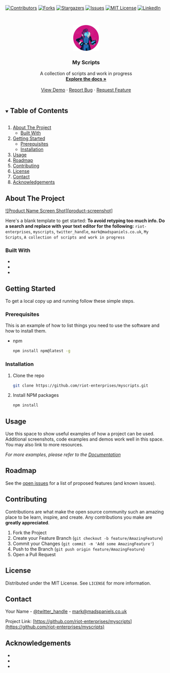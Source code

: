 <!--
*** Thanks for checking out the Best-README-Template. If you have a suggestion
*** that would make this better, please fork the repo and create a pull request
*** or simply open an issue with the tag "enhancement".
*** Thanks again! Now go create something AMAZING! :D
***
***
***
*** To avoid retyping too much info. Do a search and replace for the following:
*** riot-enterprises, myscripts, twitter_handle, mark@madspaniels.co.uk, My Scripts, A collection of scripts and work in progress
-->



<!-- PROJECT SHIELDS -->
<!--
*** I'm using markdown "reference style" links for readability.
*** Reference links are enclosed in brackets [ ] instead of parentheses ( ).
*** See the bottom of this document for the declaration of the reference variables
*** for contributors-url, forks-url, etc. This is an optional, concise syntax you may use.
*** https://www.markdownguide.org/basic-syntax/#reference-style-links
-->
[![Contributors][contributors-shield]][contributors-url]
[![Forks][forks-shield]][forks-url]
[![Stargazers][stars-shield]][stars-url]
[![Issues][issues-shield]][issues-url]
[![MIT License][license-shield]][license-url]
[![LinkedIn][linkedin-shield]][linkedin-url]



<!-- PROJECT LOGO -->
<br />
<p align="center">
  <a href="https://github.com/riot-enterprises/myscripts">
    <img src="images/logo.png" alt="Logo" width="80" height="80">
  </a>

  <h3 align="center">My Scripts</h3>

  <p align="center">
    A collection of scripts and work in progress
    <br />
    <a href="https://github.com/riot-enterprises/myscripts"><strong>Explore the docs »</strong></a>
    <br />
    <br />
    <a href="https://github.com/riot-enterprises/myscripts">View Demo</a>
    ·
    <a href="https://github.com/riot-enterprises/myscripts/issues">Report Bug</a>
    ·
    <a href="https://github.com/riot-enterprises/myscripts/issues">Request Feature</a>
  </p>
</p>



<!-- TABLE OF CONTENTS -->
<details open="open">
  <summary><h2 style="display: inline-block">Table of Contents</h2></summary>
  <ol>
    <li>
      <a href="#about-the-project">About The Project</a>
      <ul>
        <li><a href="#built-with">Built With</a></li>
      </ul>
    </li>
    <li>
      <a href="#getting-started">Getting Started</a>
      <ul>
        <li><a href="#prerequisites">Prerequisites</a></li>
        <li><a href="#installation">Installation</a></li>
      </ul>
    </li>
    <li><a href="#usage">Usage</a></li>
    <li><a href="#roadmap">Roadmap</a></li>
    <li><a href="#contributing">Contributing</a></li>
    <li><a href="#license">License</a></li>
    <li><a href="#contact">Contact</a></li>
    <li><a href="#acknowledgements">Acknowledgements</a></li>
  </ol>
</details>



<!-- ABOUT THE PROJECT -->
## About The Project

[![Product Name Screen Shot][product-screenshot]](https://example.com)

Here's a blank template to get started:
**To avoid retyping too much info. Do a search and replace with your text editor for the following:**
`riot-enterprises`, `myscripts`, `twitter_handle`, `mark@madspaniels.co.uk`, `My Scripts`, `A collection of scripts and work in progress`


### Built With

* []()
* []()
* []()



<!-- GETTING STARTED -->
## Getting Started

To get a local copy up and running follow these simple steps.

### Prerequisites

This is an example of how to list things you need to use the software and how to install them.
* npm
  ```sh
  npm install npm@latest -g
  ```

### Installation

1. Clone the repo
   ```sh
   git clone https://github.com/riot-enterprises/myscripts.git
   ```
2. Install NPM packages
   ```sh
   npm install
   ```



<!-- USAGE EXAMPLES -->
## Usage

Use this space to show useful examples of how a project can be used. Additional screenshots, code examples and demos work well in this space. You may also link to more resources.

_For more examples, please refer to the [Documentation](https://example.com)_



<!-- ROADMAP -->
## Roadmap

See the [open issues](https://github.com/riot-enterprises/myscripts/issues) for a list of proposed features (and known issues).



<!-- CONTRIBUTING -->
## Contributing

Contributions are what make the open source community such an amazing place to be learn, inspire, and create. Any contributions you make are **greatly appreciated**.

1. Fork the Project
2. Create your Feature Branch (`git checkout -b feature/AmazingFeature`)
3. Commit your Changes (`git commit -m 'Add some AmazingFeature'`)
4. Push to the Branch (`git push origin feature/AmazingFeature`)
5. Open a Pull Request



<!-- LICENSE -->
## License

Distributed under the MIT License. See `LICENSE` for more information.



<!-- CONTACT -->
## Contact

Your Name - [@twitter_handle](https://twitter.com/twitter_handle) - mark@madspaniels.co.uk

Project Link: [https://github.com/riot-enterprises/myscripts](https://github.com/riot-enterprises/myscripts)



<!-- ACKNOWLEDGEMENTS -->
## Acknowledgements

* []()
* []()
* []()





<!-- MARKDOWN LINKS & IMAGES -->
<!-- https://www.markdownguide.org/basic-syntax/#reference-style-links -->
[contributors-shield]: https://img.shields.io/github/contributors/riot-enterprises/myscripts.svg?style=for-the-badge
[contributors-url]: https://github.com/riot-enterprises/myscripts/graphs/contributors
[forks-shield]: https://img.shields.io/github/forks/riot-enterprises/myscripts.svg?style=for-the-badge
[forks-url]: https://github.com/riot-enterprises/myscripts/network/members
[stars-shield]: https://img.shields.io/github/stars/riot-enterprises/myscripts.svg?style=for-the-badge
[stars-url]: https://github.com/riot-enterprises/myscripts/stargazers
[issues-shield]: https://img.shields.io/github/issues/riot-enterprises/myscripts.svg?style=for-the-badge
[issues-url]: https://github.com/riot-enterprises/myscripts/issues
[license-shield]: https://img.shields.io/github/license/riot-enterprises/myscripts.svg?style=for-the-badge
[license-url]: https://github.com/riot-enterprises/myscripts/blob/master/LICENSE.txt
[linkedin-shield]: https://img.shields.io/badge/-LinkedIn-black.svg?style=for-the-badge&logo=linkedin&colorB=555
[linkedin-url]: https://linkedin.com/in/riot-enterprises